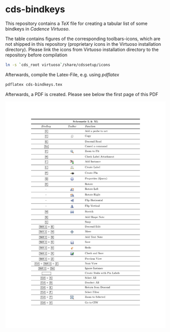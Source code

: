 # cds-bindkeys

This repository contains a *TeX* file for creating a tabular 
list of some bindkeys in *Cadence Virtuoso*.

The table contains figures of the corresponding toolbars-icons, 
which are not shipped in this repository 
(proprietary icons in the Virtuoso installation directory).
Please link the icons from Virtuoso installation directory
to the repository before compilation

```bash
ln -s `cds_root virtuoso`/share/cdssetup/icons
```

Afterwards, compile the Latex-File, e.g. using *pdflatex*

```bash
pdflatex cds-bindkeys.tex
```

Afterwards, a PDF is created. Please see below the first page of this PDF

![cheatsheet](cds-bindkeys.png)
